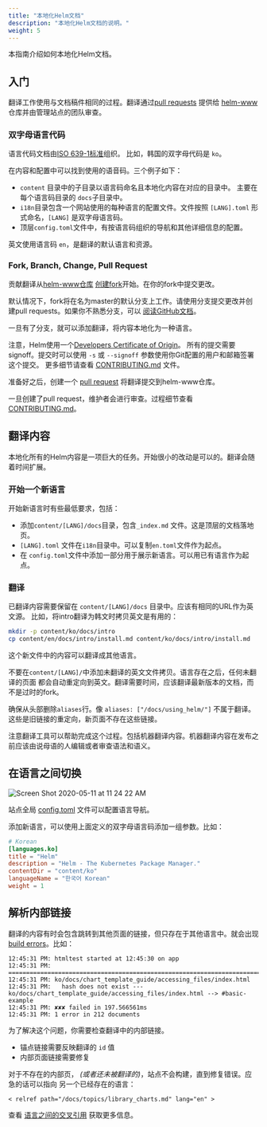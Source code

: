 ```yaml
---
title: "本地化Helm文档"
description: "本地化Helm文档的说明。"
weight: 5
---
```


本指南介绍如何本地化Helm文档。

## 入门

翻译工作使用与文档稿件相同的过程。翻译通过[pull
requests](https://help.github.com/en/github/collaborating-with-issues-and-pull-requests/about-pull-requests)
提供给 [helm-www](https://github.com/helm/helm-www) 仓库并由管理站点的团队审查。

### 双字母语言代码

语言代码文档由[ISO 639-1标准](https://www.loc.gov/standards/iso639-2/php/code_list.php)组织。
比如，韩国的双字母代码是 `ko`。

在内容和配置中可以找到使用的语音码。三个例子如下：

- `content` 目录中的子目录以语言码命名且本地化内容在对应的目录中。 主要在每个语言码目录的 `docs`子目录中。
- `i18n`目录包含一个网站使用的每种语言的配置文件。文件按照 `[LANG].toml` 形式命名，`[LANG]` 是双字母语言码。
- 顶层`config.toml`文件中，有按语言码组织的导航和其他详细信息的配置。

英文使用语言码 `en`，是翻译的默认语言和资源。

### Fork, Branch, Change, Pull Request

贡献翻译从[helm-www仓库](https://github.com/helm/helm-www)
[创建fork](https://help.github.com/en/github/getting-started-with-github/fork-a-repo)开始。在你的fork中提交更改。

默认情况下，fork将在名为master的默认分支上工作。请使用分支提交更改并创建pull requests。如果你不熟悉分支，可以
[阅读GitHub文档](https://help.github.com/en/github/collaborating-with-issues-and-pull-requests/about-branches)。

一旦有了分支，就可以添加翻译，将内容本地化为一种语言。

注意，Helm使用一个[Developers Certificate of Origin](https://developercertificate.org/)。
所有的提交需要signoff。提交时可以使用 `-s` 或 `--signoff` 参数使用你Git配置的用户和邮箱签署这个提交。
更多细节请查看 [CONTRIBUTING.md](https://github.com/helm/helm-www/blob/main/CONTRIBUTING.md#sign-your-work)
文件。

准备好之后，创建一个 [pull request](https://help.github.com/en/github/collaborating-with-issues-and-pull-requests/about-pull-requests)
将翻译提交到helm-www仓库。

一旦创建了pull request，维护者会进行审查。过程细节查看 [CONTRIBUTING.md](https://github.com/helm/helm-www/blob/main/CONTRIBUTING.md)。

## 翻译内容

本地化所有的Helm内容是一项巨大的任务。开始很小的改动是可以的。翻译会随着时间扩展。

### 开始一个新语言

开始新语言时有些最低要求，包括：

- 添加`content/[LANG]/docs`目录，包含`_index.md` 文件。这是顶层的文档落地页。
- `[LANG].toml` 文件在`i18n`目录中。可以复制`en.toml`文件作为起点。
- 在 `config.toml`文件中添加一部分用于展示新语言。可以用已有语言作为起点。

### 翻译

已翻译内容需要保留在 `content/[LANG]/docs` 目录中。应该有相同的URL作为英文源。
比如，将intro翻译为韩文时拷贝英文是有用的：

```sh
mkdir -p content/ko/docs/intro
cp content/en/docs/intro/install.md content/ko/docs/intro/install.md
```

这个新文件中的内容可以翻译成其他语言。

不要在`content/[LANG]/`中添加未翻译的英文文件拷贝。语言存在之后，任何未翻译的页面
都会自动重定向到英文。翻译需要时间，应该翻译最新版本的文档，而不是过时的fork。

确保从头部删除`aliases`行。像 `aliases: ["/docs/using_helm/"]` 不属于翻译。
这些是旧链接的重定向，新页面不存在这些链接。

注意翻译工具可以帮助完成这个过程。包括机器翻译内容。机器翻译内容在发布之前应该由说母语的人编辑或者审查语法和语义。

## 在语言之间切换

![Screen Shot 2020-05-11 at 11 24 22
AM](https://user-images.githubusercontent.com/686194/81597103-035de600-937a-11ea-9834-cd9dcef4e914.png)

站点全局
[config.toml](https://github.com/helm/helm-www/blob/main/config.toml#L83L89)
文件可以配置语言导航。

添加新语言，可以使用上面定义的双字母语言码添加一组参数。比如：

```toml
# Korean
[languages.ko]
title = "Helm"
description = "Helm - The Kubernetes Package Manager."
contentDir = "content/ko"
languageName = "한국어 Korean"
weight = 1
```

## 解析内部链接

翻译的内容有时会包含跳转到其他页面的链接，但只存在于其他语言中。就会出现
[build errors](https://app.netlify.com/sites/helm-merge/deploys)。比如：

```shell
12:45:31 PM: htmltest started at 12:45:30 on app
12:45:31 PM: ========================================================================
12:45:31 PM: ko/docs/chart_template_guide/accessing_files/index.html
12:45:31 PM:   hash does not exist --- ko/docs/chart_template_guide/accessing_files/index.html --> #basic-example
12:45:31 PM: ✘✘✘ failed in 197.566561ms
12:45:31 PM: 1 error in 212 documents
```

为了解决这个问题，你需要检查翻译中的内部链接。

- 锚点链接需要反映翻译的 `id` 值
- 内部页面链接需要修复

对于不存在的内部页， _(或者还未被翻译的)_，站点不会构建，直到修复错误。应急的话可以指向
另一个已经存在的语言：

`< relref path="/docs/topics/library_charts.md" lang="en" >`

查看 [语言之间的交叉引用](https://gohugo.io/content-management/cross-references/#link-to-another-language-version)
获取更多信息。
